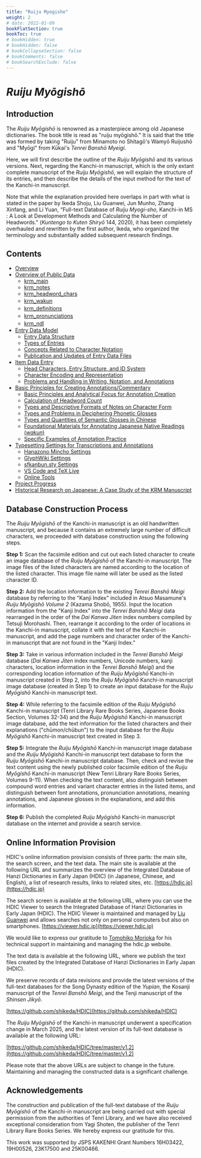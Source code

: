```yaml
---
title: "Ruiju Myogisho"
weight: 2
# date: 2022-01-09
bookFlatSection: true
bookToc: true
# bookHidden: true
# bookHidden: false
# bookCollapseSection: false
# bookComments: false
# bookSearchExclude: false
---
```


#  *Ruiju Myōgishō*

## Introduction

The *Ruiju Myōgishō* is renowned as a masterpiece among old Japanese dictionaries. The book title is read as "ruiju myōgishō." It is said that the title was formed by taking "Ruiju" from Minamoto no Shitagō's Wamyō Ruijushō and "Myōgi" from Kūkai's *Tenrei Banshō Myeigi*.


Here, we will first describe the outline of the *Ruiju Myōgishō* and its various versions. Next, regarding the Kanchi-in manuscript, which is the only extant complete manuscript of the *Ruiju Myōgishō*, we will explain the structure of its entries, and then describe the details of the input method for the text of the Kanchi-in manuscript.


Note that while the explanation provided here overlaps in part with what is stated in the paper by Ikeda Shoju, Liu Guanwei, Jun Munho, Zhang Xinfang, and Li Yuan, “Full-text Database of *Ruiju Myogi-sho*, Kanchi-in MS : A Look at Development Methods and Calculating the Number of Headwords." (*Kuntengo to Kuten Shiryō* 144, 2020), it has been completely overhauled and rewritten by the first author, Ikeda, who organized the terminology and substantially added subsequent research findings.



## Contents

- [Overview](./01-introduction/01-01-introduction/)
- [Overview of Public Data](./02-data-overview/)
    - [krm_main](./02-data-overview/02-01-main/)
    - [krm_notes](./02-data-overview/02-02-notes/)
    - [krm_headword_chars](./02-data-overview/02-03-headword_chars/)
    - [krm_wakun](./02-data-overview/02-04-wakun/)　
    - [krm_definitions](./02-data-overview/02-05-definitions/)　
    - [krm_pronunciations](./02-data-overview/02-06-pronunciations/)　
    - [krm_ndl](./02-data-overview/02-07-ndl/)　
- [Entry Data Model](./03-entry-data-model/)
    - [Entry Data Structure](./03-entry-data-model/03-01-data-structure/)
    - [Types of Entries](./03-entry-data-model/03-02-types-of-entries/)
    - [Concepts Related to Character Notation](./03-entry-data-model/03-03-concepts-char/)
    - [Publication and Updates of Entry Data Files](./03-entry-data-model/03-04-data-example/)
- [Item Data Entry](./entry-input/)
    - [Head Characters, Entry Structure, and ID System](./entry-input/1-id/)
    - [Character Encoding and Representation](./entry-input/2-char/)
    - [Problems and Handling in Writing, Notation, and Annotations](./entry-input/3-handling/)
- [Basic Principles for Creating Annotations/Commentary](./05-annotation-policy/)
    - [Basic Principles and Analytical Focus for Annotation Creation](./05-annotation-policy/05-01-basic-policy/)
    - [Calculation of Headword Count](./05-annotation-policy/05-02-headword-count/)
    - [Types and Descriptive Formats of Notes on Character Form](./05-annotation-policy/05-03-jitaichu-formats/)
    - [Types and Problems in Deciphering Phonetic Glosses](./05-annotation-policy/05-04-onchu-problems/)
    - [Types and Quantities of Semantic Glosses in Chinese](./05-annotation-policy/05-05-gichu-quantity/)
    - [Foundational Materials for Annotating Japanese Native Readings (*wakun*)](./05-annotation-policy/05-06-wakun-materials/)
    - [Specific Examples of Annotation Practice](./05-annotation-policy/05-07-annotation-examples/)
- [Typesetting Settings for Transcriptions and Annotations](./06-typesetting/)
    - [Hanazono Mincho Settings](./06-typesetting/06-01-hanazono-mincho/)
    - [GlyphWiki Settings](./06-typesetting/06-02-glyphwiki/)
    - [sfkanbun.sty Settings](./06-typesetting/06-03-sfkanbun-sty/)
    - [VS Code and TeX Live](./06-typesetting/06-04-vscode-texlive/)
    - [Online Tools](./06-typesetting/06-05-online-tools/)
- [Project Progress](./07-progress/)
- [Historical Research on Japanese: A Case Study of the KRM Manuscript](./08-case-studies/)

## Database Construction Process

The *Ruiju Myōgishō* of the Kanchi-in manuscript is an old handwritten manuscript, and because it contains an extremely large number of difficult characters, we proceeded with database construction using the following steps.

**Step 1:** Scan the facsimile edition and cut out each listed character to create an image database of the *Ruiju Myōgishō* of the Kanchi-in manuscript. The image files of the listed characters are named according to the location of the listed character. This image file name will later be used as the listed character ID.


**Step 2:** Add the location information to the existing *Tenrei Banshō Meigi* database by referring to the "Kanji Index" included in Atsuo Masamune's *Ruiju Myōgishō Volume 2* (Kazama Shobō, 1955). Input the location information from the "Kanji Index" into the *Tenrei Banshō Meigi* data rearranged in the order of the *Dai Kanwa Jiten* index numbers compiled by Tetsuji Morohashi. Then, rearrange it according to the order of locations in the Kanchi-in manuscript, collate it with the text of the Kanchi-in manuscript, and add the page numbers and character order of the Kanchi-in manuscript that are not found in the "Kanji Index."

**Step 3:** Take in various information included in the *Tenrei Banshō Meigi* database (*Dai Kanwa Jiten* index numbers, Unicode numbers, kanji characters, location information in the *Tenrei Banshō Meigi*) and the corresponding location information of the *Ruiju Myōgishō* Kanchi-in manuscript created in Step 2, into the *Ruiju Myōgishō* Kanchi-in manuscript image database (created in Step 1) to create an input database for the *Ruiju Myōgishō* Kanchi-in manuscript text.

**Step 4:** While referring to the facsimile edition of the *Ruiju Myōgishō* Kanchi-in manuscript (Tenri Library Rare Books Series, Japanese Books Section, Volumes 32-34) and the *Ruiju Myōgishō* Kanchi-in manuscript image database, add the text information for the listed characters and their explanations ("chūmon/chūbun") to the input database for the *Ruiju Myōgishō* Kanchi-in manuscript text created in Step 3.

**Step 5:** Integrate the *Ruiju Myōgishō* Kanchi-in manuscript image database and the *Ruiju Myōgishō* Kanchi-in manuscript text database to form the *Ruiju Myōgishō* Kanchi-in manuscript database. Then, check and revise the text content using the newly published color facsimile edition of the *Ruiju Myōgishō* Kanchi-in manuscript (New Tenri Library Rare Books Series, Volumes 9-11). When checking the text content, also distinguish between compound word entries and variant character entries in the listed items, and distinguish between font annotations, pronunciation annotations, meaning annotations, and Japanese glosses in the explanations, and add this information.

**Step 6:** Publish the completed *Ruiju Myōgishō* Kanchi-in manuscript database on the internet and provide a search service.


## Online Information Provision

HDIC's online information provision consists of three parts: the main site, the search screen, and the text data. The main site is available at the following URL and summarizes the overview of the Integrated Database of Hanzi Dictionaries in Early Japan (HDIC) (in Japanese, Chinese, and English), a list of research results, links to related sites, etc.
[https://hdic.jp](https://hdic.jp)

The search screen is available at the following URL, where you can use the HDIC Viewer to search the Integrated Database of Hanzi Dictionaries in Early Japan (HDIC). The HDIC Viewer is maintained and managed by [Liu Guanwei](https://researchmap.jp/liuguanwei?lang=en) and allows searches not only on personal computers but also on smartphones.
[https://viewer.hdic.jp](https://viewer.hdic.jp)

We would like to express our gratitude to [Tomohiko Morioka](https://researchmap.jp/morioka-tomohiko?lang=en) for his technical support in maintaining and managing the hdic.jp website.

The text data is available at the following URL, where we publish the text files created by the Integrated Database of Hanzi Dictionaries in Early Japan (HDIC). 

We preserve records of data revisions and provide the latest versions of the full-text databases for the Song Dynasty edition of the *Yupian*, the Kosanji manuscript of the *Tenrei Banshō Meigi*, and the Tenji manuscript of the *Shinsen Jikyō*.

[https://github.com/shikeda/HDIC](https://github.com/shikeda/HDIC)


The *Ruiju Myōgishō* of the Kanchi-in manuscript underwent a specification change in March 2025, and the latest version of its full-text database is available at the following URL:

[https://github.com/shikeda/HDIC/tree/master/v1.2](https://github.com/shikeda/HDIC/tree/master/v1.2)

Please note that the above URLs are subject to change in the future.
Maintaining and managing the constructed data is a significant challenge.

## Acknowledgements

The construction and publication of the full-text database of the *Ruiju Myōgishō* of the Kanchi-in manuscript are being carried out with special permission from the authorities of Tenri Library, and we have also received exceptional consideration from Yagi Shoten, the publisher of the Tenri Library Rare Books Series. We hereby express our gratitude for this.

This work was supported by JSPS KAKENHI Grant Numbers 16H03422, 19H00526, 23K17500 and 25K00466.
